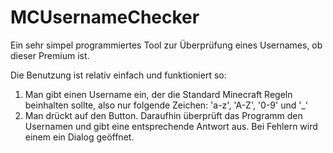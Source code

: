 # MCUsernameChecker
Ein sehr simpel programmiertes Tool zur Überprüfung eines Usernames, ob dieser Premium ist.

Die Benutzung ist relativ einfach und funktioniert so:

1. Man gibt einen Username ein, der die Standard Minecraft Regeln beinhalten sollte, also nur folgende Zeichen: 'a-z', 'A-Z', '0-9' und '_'
2. Man drückt auf den Button. Daraufhin überprüft das Programm den Usernamen und gibt eine entsprechende Antwort aus.
Bei Fehlern wird einem ein Dialog geöffnet.
